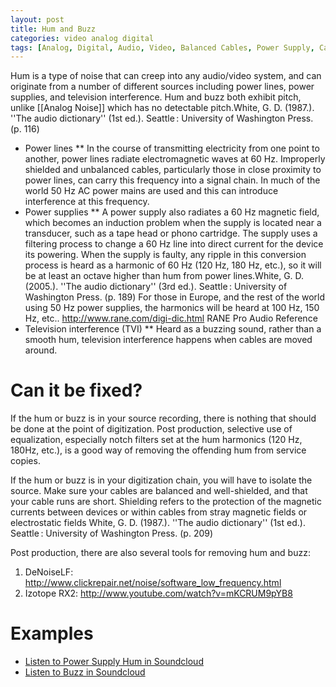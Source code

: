 ```yaml
---
layout: post 
title: Hum and Buzz
categories: video analog digital
tags: [Analog, Digital, Audio, Video, Balanced Cables, Power Supply, Cable]
---
```


Hum is a type of noise that can creep into any audio/video system, and can originate from a number of different sources including power lines, power supplies, and television interference. Hum and buzz both exhibit pitch, unlike [[Analog Noise]] which has no detectable pitch.<ref>White, G. D. (1987.). ''The audio dictionary'' (1st ed.). Seattle : University of Washington Press. (p. 116)</ref>

* Power lines
** In the course of transmitting electricity from one point to another, power lines radiate electromagnetic waves at 60 Hz. Improperly shielded and unbalanced cables, particularly those in close proximity to power lines, can carry this frequency into a signal chain. In much of the world 50 Hz AC power mains are used and this can introduce interference at this frequency.
* Power supplies
** A power supply also radiates a 60 Hz magnetic field, which becomes an induction problem when the supply is located near a transducer, such as a tape head or phono cartridge. The supply uses a filtering process to change a 60 Hz line into direct current for the device its powering. When the supply is faulty, any ripple in this conversion process is heard as a harmonic of 60 Hz (120 Hz, 180 Hz, etc.), so it will be at least an octave higher than hum from power lines.<ref name="White">White, G. D. (2005.). ''The audio dictionary'' (3rd ed.). Seattle : University of Washington Press. (p. 189)</ref> For those in Europe, and the rest of the world using 50 Hz power supplies, the harmonics will be heard at 100 Hz, 150 Hz, etc.. <ref>http://www.rane.com/digi-dic.html RANE Pro Audio Reference</ref>
* Television interference (TVI)
** Heard as a buzzing sound, rather than a smooth hum, television interference happens when cables are moved around.<ref name="White" />

# Can it be fixed?

If the hum or buzz is in your source recording, there is nothing that should be done at the point of digitization. Post production, selective use of equalization, especially notch filters set at the hum harmonics (120 Hz, 180Hz, etc.), is a good way of removing the offending hum from service copies.

If the hum or buzz is in your digitization chain, you will have to isolate the source. Make sure your cables are balanced and well-shielded, and that your cable runs are short. Shielding refers to the protection of the magnetic currents  between devices or within cables  from stray magnetic fields or electrostatic fields <ref>White, G. D. (1987.). ''The audio dictionary'' (1st ed.). Seattle : University of Washington Press. (p. 209)</ref>

Post production, there are also several tools for removing hum and buzz:

1. DeNoiseLF: <ref>http://www.clickrepair.net/noise/software_low_frequency.html</ref><br/>
2. Izotope RX2: <ref>http://www.youtube.com/watch?v=mKCRUM9pYB8</ref>

# Examples  

  
- [Listen to Power Supply Hum in Soundcloud](https://soundcloud.com/av_artifact_atlas/hum)
- [Listen to Buzz in Soundcloud](https://soundcloud.com/av_artifact_atlas/buzz)


